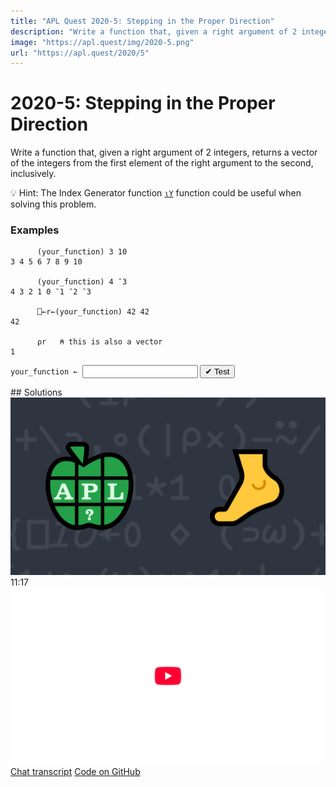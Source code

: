 ```yaml
---
title: "APL Quest 2020-5: Stepping in the Proper Direction"
description: "Write a function that, given a right argument of 2 integers, returns a vector of the integers from the first element of the right argument to the second, inclusively."
image: "https://apl.quest/img/2020-5.png"
url: "https://apl.quest/2020/5"
---
```


# <span class=s>2020-</span>5: Stepping in the Proper Direction
Write a function that, given a right argument of 2 integers, returns a vector of the integers from the first element of the right argument to the second, inclusively.

💡 Hint: The Index Generator function [`⍳Y`](https://help.dyalog.com/latest/index.htm/#Language/Primitive%20Functions/Index%20Generator.htm) function could be useful when solving this problem.

### Examples
```APL
      (your_function) 3 10
3 4 5 6 7 8 9 10

      (your_function) 4 ¯3
4 3 2 1 0 ¯1 ¯2 ¯3

      ⎕←r←(your_function) 42 42
42

      ⍴r   ⍝ this is also a vector
1
```
<div class="pdiv">
  <code onclick="p_Input.focus()">your_function ← </code><input id="p_Input" autocomplete="off" spellcheck="false" oninput="this.parentElement.querySelector`button`.disabled=false;localStorage.setItem(window.location.pathname,this.value)" onkeypress="subm(event)">
  <button onclick="alert$.next`Testing…`;submitSolution`p`" class="md-button md-button--primary">&#x2714; Test</button>
</div>
<blockquote id="p_Output"></blockquote>
## Solutions
<div onclick="play(this)" title="Video on YouTube" class="yt">
<img alt="Video Thumbnail" src="../../img/2020-5.png">
<time>11:17</time>
<img alt="YouTube" src="../../img/yt-big.png">
</div>
<a href="https://chat.stackexchange.com/transcript/message/63935087#63935087" target="_blank" class="md-button md-button--primary">Chat transcript</a>
<a href="https://github.com/abrudz/apl_quest/tree/main/2020/5.apl" target="_blank" class="md-button md-button--primary right">Code on GitHub</a>

<script>
    testCases={"a":["3 10","7 2","1001 1020","0 10+?10 10"],"b":["10 10","¯10 ¯20","¯20 ¯10","¯10 10","10 ¯10","0 10","0 ¯10","10 0","¯10 0","0 0"],"f":"{⊃to/⍵⊣'to'⎕CY'dfns'}","p":"⊢"}
    p_Input.value=localStorage.getItem(window.location.pathname)
    play=e=>e.outerHTML=`<iframe src="https://www.youtube.com/embed/SjCmDfWmhqk?list=PLYKQVqyrAEj9wDIUyLDGtDAFTKY38BUMN&autoplay=1" title="<span class=s>2020-</span>5: Stepping in the Proper Direction (APL Quest 2020-5)" frameborder="0" allow="accelerometer; autoplay; clipboard-write; encrypted-media; gyroscope; picture-in-picture; web-share" referrerpolicy="strict-origin-when-cross-origin" allowfullscreen></iframe>`
</script>

